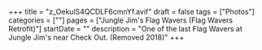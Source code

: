 +++
title = "z_OekulS4QCDLF6cmnYf.avif"
draft = false
tags = ["Photos"]
categories = [""]
pages = ["Jungle Jim's Flag Wavers (Flag Wavers Retrofit)"]
startDate = ""
description = "One of the last Flag Wavers at Jungle Jim's near Check Out. (Removed 2018)"
+++
